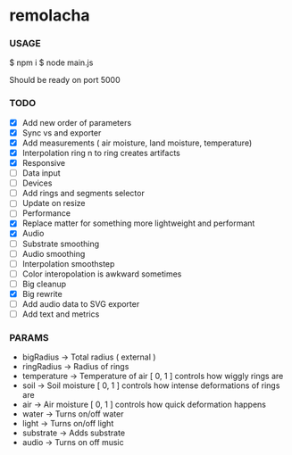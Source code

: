 # remolacha

### USAGE

$ npm i
$ node main.js

Should be ready on port 5000

### TODO

- [x] Add new order of parameters
- [x] Sync vs and exporter
- [x] Add measurements ( air moisture, land moisture, temperature)
- [x] Interpolation ring n to ring creates artifacts
- [x] Responsive
- [ ] Data input
- [ ] Devices
- [ ] Add rings and segments selector
- [ ] Update on resize
- [ ] Performance
- [x] Replace matter for something more lightweight and performant
- [x] Audio
- [ ] Substrate smoothing
- [ ] Audio smoothing
- [ ] Interpolation smoothstep
- [ ] Color interopolation is awkward sometimes
- [ ] Big cleanup
- [x] Big rewrite
- [ ] Add audio data to SVG exporter
- [ ] Add text and metrics

### PARAMS

* bigRadius -> Total radius ( external )
* ringRadius -> Radius of rings
* temperature -> Temperature of air [ 0, 1 ] controls how wiggly rings are
* soil -> Soil moisture [ 0, 1 ] controls how intense deformations of rings are
* air -> Air moisture [ 0, 1 ] controls how quick deformation happens
* water -> Turns on/off water
* light -> Turns on/off light
* substrate -> Adds substrate
* audio -> Turns on off music
